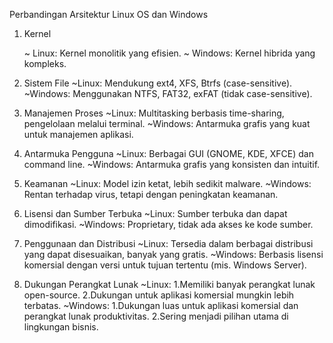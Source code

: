 Perbandingan Arsitektur Linux OS dan Windows

1. Kernel
   
   ~ Linux: Kernel monolitik yang efisien.
   ~ Windows: Kernel hibrida yang kompleks.
   
2. Sistem File
   ~Linux: Mendukung ext4, XFS, Btrfs (case-sensitive).
   ~Windows: Menggunakan NTFS, FAT32, exFAT (tidak case-sensitive).

3. Manajemen Proses
   ~Linux: Multitasking berbasis time-sharing, pengelolaan melalui terminal.
   ~Windows: Antarmuka grafis yang kuat untuk manajemen aplikasi.
   
4. Antarmuka Pengguna
   ~Linux: Berbagai GUI (GNOME, KDE, XFCE) dan command line.
   ~Windows: Antarmuka grafis yang konsisten dan intuitif.
   
5. Keamanan
   ~Linux: Model izin ketat, lebih sedikit malware.
   ~Windows: Rentan terhadap virus, tetapi dengan peningkatan keamanan.
   
6. Lisensi dan Sumber Terbuka
   ~Linux: Sumber terbuka dan dapat dimodifikasi.
   ~Windows: Proprietary, tidak ada akses ke kode sumber.

7. Penggunaan dan Distribusi
   ~Linux: Tersedia dalam berbagai distribusi yang dapat disesuaikan, banyak yang gratis.
   ~Windows: Berbasis lisensi komersial dengan versi untuk tujuan tertentu (mis. Windows Server).

8. Dukungan Perangkat Lunak
   ~Linux:
   1.Memiliki banyak perangkat lunak open-source.
   2.Dukungan untuk aplikasi komersial mungkin lebih terbatas.
  ~Windows:
   1.Dukungan luas untuk aplikasi komersial dan perangkat lunak produktivitas.
   2.Sering menjadi pilihan utama di lingkungan bisnis.
